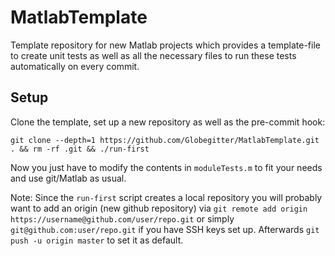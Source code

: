 MatlabTemplate
==============
Template repository for new Matlab projects which provides a template-file to create unit tests as well as all the necessary files to run these tests automatically on every commit.

## Setup

Clone the template, set up a new repository as well as the pre-commit hook:

```
git clone --depth=1 https://github.com/Globegitter/MatlabTemplate.git . && rm -rf .git && ./run-first
```

Now you just have to modify the contents in ```moduleTests.m``` to fit your needs and use git/Matlab as usual.

Note: Since the ```run-first``` script creates a local repository you will probably want to add an origin (new github repository) via ```git remote add origin https://username@github.com/user/repo.git``` or simply ```git@github.com:user/repo.git``` if you have SSH keys set up. Afterwards ```git push -u origin master``` to set it as default.
